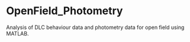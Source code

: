 # OpenField_Photometry
Analysis of DLC behaviour data and photometry data for open field using MATLAB.
